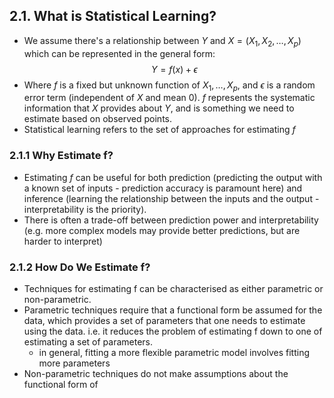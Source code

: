 ## 2.1. What is Statistical Learning?

- We assume there's a relationship between $Y$ and $X = (X_1, X_2, \dots, X_p)$ which can be represented in the general form:
$$Y = f(x) + \epsilon$$
- Where $f$ is a fixed but unknown function of $X_1, \dots, X_p$, and $\epsilon$ is a random error term (independent of $X$ and mean 0). $f$ represents the systematic information that $X$ provides about $Y$, and is something we need to estimate based on observed points.
- Statistical learning refers to the set of approaches for estimating $f$

### 2.1.1 Why Estimate f?

- Estimating $f$ can be useful for both prediction (predicting the output with a known set of inputs - prediction accuracy is paramount here) and inference (learning the relationship between the inputs and the output - interpretability is the priority).
- There is often a trade-off between prediction power and interpretability (e.g. more complex models may provide better predictions, but are harder to interpret)

### 2.1.2 How Do We Estimate f?

- Techniques for estimating f can be characterised as either parametric or non-parametric.
- Parametric techniques require that a functional form be assumed for the data, which provides a set of parameters that one needs to estimate using the data. i.e. it reduces the problem of estimating f down to one of estimating a set of parameters.
	- in general, fitting a more flexible parametric model involves fitting more parameters
- Non-parametric techniques do not make assumptions about the functional form of 